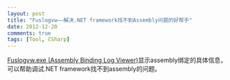 ```yaml
---
layout: post
title: "Fuslogvw——解决.NET framework找不到Assembly问题的好帮手"
date: 2012-12-20
comments: true
tags: [Tool, CSharp]
---
```

<a href="http://msdn.microsoft.com/en-us/library/e74a18c4(v=vs.110).aspx">Fuslogvw.exe (Assembly Binding Log Viewer)</a>显示assembly绑定的具体信息，可以帮助调试.NET framework找不到assembly的问题。<br /><blockquote></blockquote>